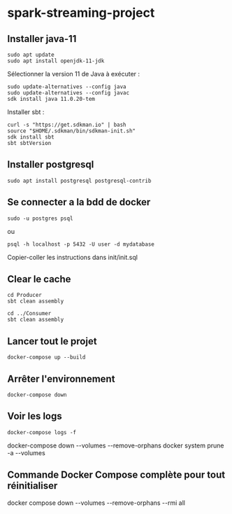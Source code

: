 # spark-streaming-project

## Installer java-11
```
sudo apt update
sudo apt install openjdk-11-jdk
```

Sélectionner la version 11 de Java à exécuter :
```
sudo update-alternatives --config java
sudo update-alternatives --config javac
sdk install java 11.0.20-tem
```

Installer sbt :
```
curl -s "https://get.sdkman.io" | bash
source "$HOME/.sdkman/bin/sdkman-init.sh"
sdk install sbt
sbt sbtVersion
```

## Installer postgresql
```
sudo apt install postgresql postgresql-contrib
```

## Se connecter a la bdd de docker
```
sudo -u postgres psql
```
ou
```
psql -h localhost -p 5432 -U user -d mydatabase
```
Copier-coller les instructions dans init/init.sql

## Clear le cache
```
cd Producer
sbt clean assembly

cd ../Consumer
sbt clean assembly
```

## Lancer tout le projet
```
docker-compose up --build
```

## Arrêter l'environnement
```
docker-compose down
```

## Voir les logs
```
docker-compose logs -f
```

docker-compose down --volumes --remove-orphans
docker system prune -a --volumes

## Commande Docker Compose complète pour tout réinitialiser 
docker compose down --volumes --remove-orphans --rmi all
